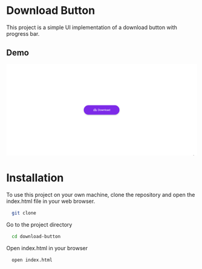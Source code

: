
# Download Button

This project is a simple UI implementation of a download button with progress bar.


## Demo

![Download Button Demo](demo.gif)


# Installation

To use this project on your own machine, clone the repository and open the index.html file in your web browser.

```bash
  git clone
```

Go to the project directory

```bash
  cd download-button
```
Open index.html in your browser

```bash
  open index.html
```


